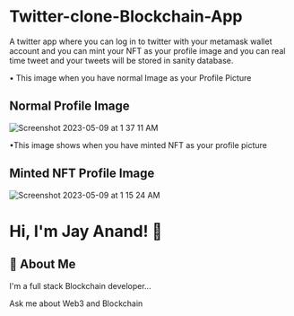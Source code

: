 
# Twitter-clone-Blockchain-App

A twitter app where you can log in to twitter with your metamask wallet account and you can mint your NFT as your profile image and you can real time tweet and your tweets will be stored in sanity database.

• This image when you have normal Image as your Profile Picture





## Normal Profile Image

![Screenshot 2023-05-09 at 1 37 11 AM](https://user-images.githubusercontent.com/113882904/236929758-71972f13-6c8e-41b2-acf3-a1320af1fe7a.jpg)


•This image shows when you have minted NFT as your profile picture

## Minted NFT Profile Image

![Screenshot 2023-05-09 at 1 15 24 AM](https://user-images.githubusercontent.com/113882904/237053534-3aa3d861-40ed-4a85-8995-169c38a9fc2f.jpg)



# Hi, I'm Jay Anand! 👋


## 🚀 About Me
I'm a full stack Blockchain developer...

Ask me about Web3 and Blockchain


